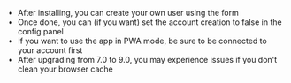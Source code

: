 * After installing, you can create your own user using the form
* Once done, you can (if you want) set the account creation to false in the config panel
* If you want to use the app in PWA mode, be sure to be connected to your account first
* After upgrading from 7.0 to 9.0, you may experience issues if you don't clean your browser cache
